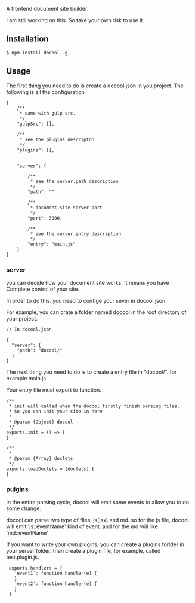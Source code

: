A frontend document site builder.

I am still working on this. So take your own risk to use it.

## Installation

````
$ npm install docool -g
````

## Usage
The first thing you need to do is create a docool.json in you project. The following is all the configuration

````
{
    /**
     * same with gulp src.
     */
    "gulpSrc": [],

    /**
     * see the plugins descripton
     */
    "plugins": [],

	
    "server": {

        /**
         * see the server.path description
         */
        "path": ""

        /**
         * document site server port
         */
        "port": 3000,

        /**
         * see the server.entry description
         */
        "entry": "main.js"
    }
}
````
### server
you can decide how your document site works. It means you have Complete control of your site.

In order to do this. you need to confige your sever in docool.json.

For example, you can crate a folder named docool in the root directory of your project.

````
// In docool.json

{
  "server": {
	"path": "docool/"
  }
}
```` 

The next thing you need to do is to create a entry file in "docool/". for example main.js

Your entry file must export to function.

````
/**
 * init will called when the docool firstly finish parsing files.
 * So you can init your site in here
 *
 * @param {Object} docool 
 */
exports.init = () => {
}

/**
 *
 * @param {Array} doclets
 */
exports.loadDoclets = (doclets) {
}
````

### pulgins
In the entire parsing cycle, docool will emit some events to allow you to do some change.

docool can parse two type of files, js(jsx) and md. so for the js file, docool will emit 'js::eventName' kind of event. and for the md will like 'md::eventName'

If you want to write your own plugins, you can create a plugins forlder in your server folder.
then create a plugin file, for example, called test.plugin.js.

````
 exports.handlers = {
   'event1': function handler(e) {
   },
   'event2': function handler(e) {
   }
 }
````

